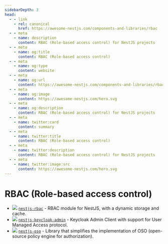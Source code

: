 ```yaml
---
sidebarDepth: 3
head:
  - - link
    - rel: canonical
      href: https://awesome-nestjs.com/components-and-libraries/rbac
  - - meta
    - name: description
      content: RBAC (Role-based access control) for NestJS projects
  - - meta
    - name: og:title
      content: RBAC (Role-based access control)
  - - meta
    - name: og:type
      content: website
  - - meta
    - name: og:url
      content: https://awesome-nestjs.com/components-and-libraries/rbac.html
  - - meta
    - name: og:image
      content: https://awesome-nestjs.com/hero.svg
  - - meta
    - name: og:description
      content: RBAC (Role-based access control) for NestJS projects
  - - meta
    - name: twitter:card
      content: summary
  - - meta
    - name: twitter:title
      content: RBAC (Role-based access control)
  - - meta
    - name: twitter:description
      content: RBAC (Role-based access control) for NestJS projects
  - - meta
    - name: twitter:image:src
      content: https://awesome-nestjs.com/hero.svg
---
```


# RBAC (Role-based access control)

- ![](https://img.shields.io/github/stars/sergey-telpuk/nestjs-rbac.svg?style=flat-square) [`nestjs-rbac`](https://github.com/sergey-telpuk/nestjs-rbac) - RBAC module for NestJS, with a dynamic storage and cache.
- ![](https://img.shields.io/github/stars/relevantfruit/nestjs-keycloak-admin.svg?style=flat-square) [`nestjs-keycloak-admin`](https://github.com/relevantfruit/nestjs-keycloak-admin) - Keycloak Admin Client with support for User Managed Access protocol.
- ![](https://img.shields.io/github/stars/bjerkio/nestjs-oso.svg?style=flat-square) [`nestjs-oso`](https://github.com/bjerkio/nestjs-oso) - Library that simplifies the implementation of OSO (open-source policy engine for authorization).
